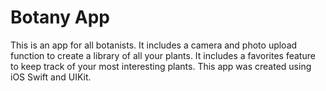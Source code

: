 # Botany App
This is an app for all botanists. It includes a camera and photo upload function to create a library of all your plants. It includes a favorites feature to keep track of your most interesting plants. This app was created using iOS Swift and UIKit.
